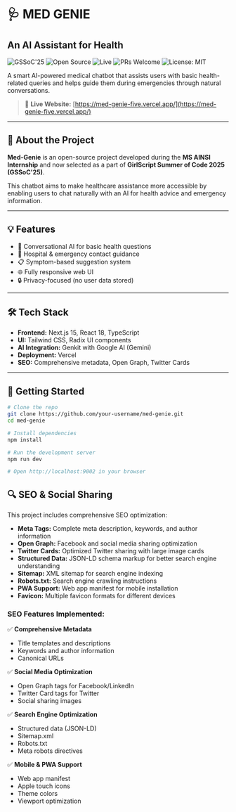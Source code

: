 # 🩺 MED GENIE

## An AI Assistant for Health

![GSSoC'25](https://img.shields.io/badge/GSSoC-2025-orange)
![Open Source](https://img.shields.io/badge/Open--Source-Yes-brightgreen)
![Live](https://img.shields.io/badge/Live-Website-blue)
![PRs Welcome](https://img.shields.io/badge/PRs-welcome-blue)
![License: MIT](https://img.shields.io/badge/License-MIT-yellow.svg)

A smart AI-powered medical chatbot that assists users with basic health-related queries and helps guide them during emergencies through natural conversations.

> 🚀 **Live Website:** [https://med-genie-five.vercel.app/](https://med-genie-five.vercel.app/)

---

## 🎯 About the Project

**Med-Genie** is an open-source project developed during the **MS AINSI Internship** and now selected as a part of **GirlScript Summer of Code 2025 (GSSoC'25)**.

This chatbot aims to make healthcare assistance more accessible by enabling users to chat naturally with an AI for health advice and emergency information.

---

## 💡 Features

- 💬 Conversational AI for basic health questions
- 🏥 Hospital & emergency contact guidance
- 📋 Symptom-based suggestion system
- 🌐 Fully responsive web UI
- 🔒 Privacy-focused (no user data stored)

---

## 🛠️ Tech Stack

- **Frontend:** Next.js 15, React 18, TypeScript
- **UI:** Tailwind CSS, Radix UI components
- **AI Integration:** Genkit with Google AI (Gemini)
- **Deployment:** Vercel
- **SEO:** Comprehensive metadata, Open Graph, Twitter Cards

---

## 📁 Getting Started

```bash
# Clone the repo
git clone https://github.com/your-username/med-genie.git
cd med-genie

# Install dependencies
npm install

# Run the development server
npm run dev

# Open http://localhost:9002 in your browser
```

## 🔍 SEO & Social Sharing

This project includes comprehensive SEO optimization:

- **Meta Tags:** Complete meta description, keywords, and author information
- **Open Graph:** Facebook and social media sharing optimization
- **Twitter Cards:** Optimized Twitter sharing with large image cards
- **Structured Data:** JSON-LD schema markup for better search engine understanding
- **Sitemap:** XML sitemap for search engine indexing
- **Robots.txt:** Search engine crawling instructions
- **PWA Support:** Web app manifest for mobile installation
- **Favicon:** Multiple favicon formats for different devices

### SEO Features Implemented:

✅ **Comprehensive Metadata**
- Title templates and descriptions
- Keywords and author information
- Canonical URLs

✅ **Social Media Optimization**
- Open Graph tags for Facebook/LinkedIn
- Twitter Card tags for Twitter
- Social sharing images

✅ **Search Engine Optimization**
- Structured data (JSON-LD)
- Sitemap.xml
- Robots.txt
- Meta robots directives

✅ **Mobile & PWA Support**
- Web app manifest
- Apple touch icons
- Theme colors
- Viewport optimization